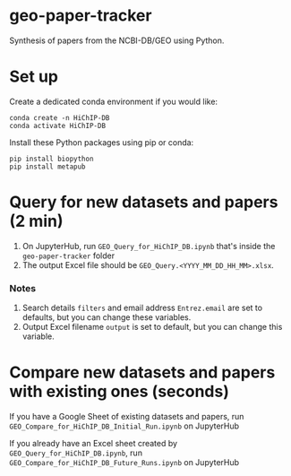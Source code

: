 # geo-paper-tracker
Synthesis of papers from the NCBI-DB/GEO using Python.

# Set up
Create a dedicated conda environment if you would like:
```
conda create -n HiChIP-DB
conda activate HiChIP-DB
```

Install these Python packages using pip or conda:
```
pip install biopython
pip install metapub
```



# Query for new datasets and papers (2 min)
1. On JupyterHub, run `GEO_Query_for_HiChIP_DB.ipynb` that's inside the `geo-paper-tracker` folder
2. The output Excel file should be `GEO_Query.<YYYY_MM_DD_HH_MM>.xlsx`.

### Notes
1. Search details `filters` and email address `Entrez.email` are set to defaults, but you can change these variables.
2. Output Excel filename `output` is set to default, but you can change this variable.



# Compare new datasets and papers with existing ones (seconds)
If you have a Google Sheet of existing datasets and papers, run `GEO_Compare_for_HiChIP_DB_Initial_Run.ipynb` on JupyterHub

If you already have an Excel sheet created by `GEO_Query_for_HiChIP_DB.ipynb`, run `GEO_Compare_for_HiChIP_DB_Future_Runs.ipynb` on JupyterHub
